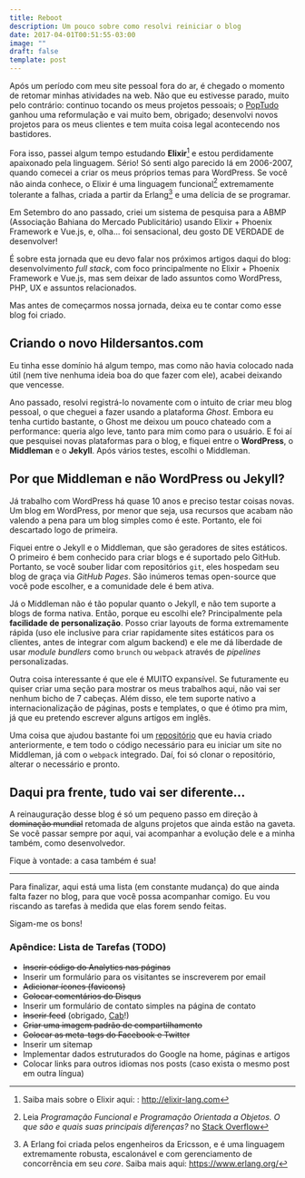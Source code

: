 ```yaml
---
title: Reboot
description: Um pouco sobre como resolvi reiniciar o blog
date: 2017-04-01T00:51:55-03:00
image: ""
draft: false
template: post
---
```


Após um período com meu site pessoal fora do ar, é chegado o momento de retomar minhas atividades na web. Não que eu estivesse parado, muito pelo contrário: continuo tocando os meus projetos pessoais; o [PopTudo](https://poptudo.com) ganhou uma reformulação e vai muito bem, obrigado; desenvolvi novos projetos para os meus clientes e tem muita coisa legal acontecendo nos bastidores.

Fora isso, passei algum tempo estudando **Elixir**[^1] e estou perdidamente apaixonado pela linguagem. Sério! Só senti algo parecido lá em 2006-2007, quando comecei a criar os meus próprios temas para WordPress. Se você não ainda conhece, o Elixir é uma linguagem funcional[^2] extremamente tolerante a falhas, criada a partir da Erlang[^3] e uma delícia de se programar.

Em Setembro do ano passado, criei um sistema de pesquisa para a ABMP (Associação Bahiana do Mercado Publicitário) usando Elixir + Phoenix Framework e Vue.js, e, olha... foi sensacional, deu gosto DE VERDADE de desenvolver!

É sobre esta jornada que eu devo falar nos próximos artigos daqui do blog: desenvolvimento _full stack_, com foco principalmente no Elixir + Phoenix Framework e Vue.js, mas sem deixar de lado assuntos como WordPress, PHP, UX e assuntos relacionados.

Mas antes de começarmos nossa jornada, deixa eu te contar como esse blog foi criado.

## Criando o novo Hildersantos.com

Eu tinha esse domínio há algum tempo, mas como não havia colocado nada útil (nem tive nenhuma ideia boa do que fazer com ele), acabei deixando que vencesse.

Ano passado, resolvi registrá-lo novamente com o intuito de criar meu blog pessoal, o que cheguei a fazer usando a plataforma _Ghost_. Embora eu tenha curtido bastante, o Ghost me deixou um pouco chateado com a performance: queria algo leve, tanto para mim como para o usuário. E foi aí que pesquisei novas plataformas para o blog, e fiquei entre o **WordPress**, o **Middleman** e o **Jekyll**. Após vários testes, escolhi o Middleman.

## Por que Middleman e não WordPress ou Jekyll?

Já trabalho com WordPress há quase 10 anos e preciso testar coisas novas. Um blog em WordPress, por menor que seja, usa recursos que acabam não valendo a pena para um blog simples como é este. Portanto, ele foi descartado logo de primeira.

Fiquei entre o Jekyll e o Middleman, que são geradores de sites estáticos. O primeiro é bem conhecido para criar blogs e é suportado pelo GitHub. Portanto, se você souber lidar com repositórios `git`, eles hospedam seu blog de graça via _GitHub Pages_. São inúmeros temas open-source que você pode escolher, e a comunidade dele é bem ativa.

Já o Middleman não é tão popular quanto o Jekyll, e não tem suporte a blogs de forma nativa. Então, porque eu escolhi ele? Principalmente pela **facilidade de personalização**. Posso criar layouts de forma extremamente rápida (uso ele inclusive para criar rapidamente sites estáticos para os clientes, antes de integrar com algum backend) e ele me dá liberdade de usar _module bundlers_ como `brunch` ou `webpack` através de _pipelines_ personalizadas.

Outra coisa interessante é que ele é MUITO expansível. Se futuramente eu quiser criar uma seção para mostrar os meus trabalhos aqui, não vai ser nenhum bicho de 7 cabeças. Além disso, ele tem suporte nativo a internacionalização de páginas, posts e templates, o que é ótimo pra mim, já que eu pretendo escrever alguns artigos em inglês.

Uma coisa que ajudou bastante foi um [repositório](https://github.com/hildersantos/middleman-on-steroids) que eu havia criado anteriormente, e tem todo o código necessário para eu iniciar um site no Middleman, já com o `webpack` integrado. Daí, foi só clonar o repositório, alterar o necessário e pronto.

## Daqui pra frente, tudo vai ser diferente...

A reinauguração desse blog é só um pequeno passo em direção à ~~dominação mundial~~ retomada de alguns projetos que ainda estão na gaveta. Se você passar sempre por aqui, vai acompanhar a evolução dele e a minha também, como desenvolvedor.

Fique à vontade: a casa também é sua!

---

Para finalizar, aqui está uma lista (em constante mudança) do que ainda falta fazer no blog, para que você possa acompanhar comigo. Eu vou riscando as tarefas à medida que elas forem sendo feitas.

Sigam-me os bons!

### Apêndice: Lista de Tarefas (TODO)

- ~~Inserir código do Analytics nas páginas~~
- Inserir um formulário para os visitantes se inscreverem por email
- ~~Adicionar ícones (favicons)~~
- ~~Colocar comentários do Disqus~~
- Inserir um formulário de contato simples na página de contato
- ~~Inserir feed~~ (obrigado, [Cab](https://twitter.com/pcab/status/848637395113213953)!)
- ~~Criar uma imagem padrão de compartilhamento~~
- ~~Colocar as meta-tags do Facebook e Twitter~~
- Inserir um sitemap
- Implementar dados estruturados do Google na home, páginas e artigos
- Colocar links para outros idiomas nos posts (caso exista o mesmo post em outra língua)

[^1]: Saiba mais sobre o Elixir aqui: : http://elixir-lang.com
[^2]: Leia _Programação Funcional e Programação Orientada a Objetos. O que são e quais suas principais diferenças?_ no [Stack Overflow](http://pt.stackoverflow.com/questions/13372/programa%C3%A7%C3%A3o-funcional-e-programa%C3%A7%C3%A3o-orientada-a-objetos-o-que-s%C3%A3o-e-quais-suas)
[^3]: A Erlang foi criada pelos engenheiros da Ericsson, e é uma linguagem extremamente robusta, escalonável e com gerenciamento de concorrência em seu _core_. Saiba mais aqui: https://www.erlang.org/
